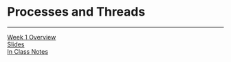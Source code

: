 # Processes and Threads
---
[Week 1 Overview](https://seattleu.instructure.com/courses/1602598/pages/week-1-synopsis)<br>
[Slides](https://redhawks-my.sharepoint.com/:b:/g/personal/bowermanjess_seattleu_edu/EQpLP845MyRNkkrTBSW6lMkB-gTpLzvtSlYT6FAbU13B7g?e=lwW2Ni) <br>
[In Class Notes](ptnotes.md)
